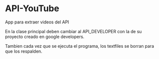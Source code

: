 # API-YouTube
App para extraer videos del API

En la clase principal deben cambiar al API_DEVELOPER con la de su 
proyecto creado en google developers.

Tambien cada vez que se ejecuta el programa, los textfiles se borran 
para que los respalden.
